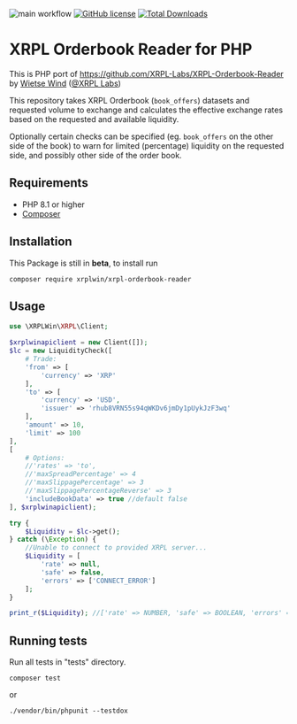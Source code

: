 ![main workflow](https://github.com/XRPLWin/XRPL-Orderbook-Reader/actions/workflows/main.yml/badge.svg)
[![GitHub license](https://img.shields.io/github/license/XRPLWin/XRPL-Orderbook-Reader)](https://github.com/XRPLWin/XRPL-Orderbook-Reader/blob/main/LICENSE)
[![Total Downloads](https://img.shields.io/packagist/dt/xrplwin/xrpl-orderbook-reader.svg?style=flat)](https://packagist.org/packages/xrplwin/xrpl-orderbook-reader)

# XRPL Orderbook Reader for PHP

This is PHP port of https://github.com/XRPL-Labs/XRPL-Orderbook-Reader by [Wietse Wind](https://github.com/WietseWind) ([@XRPL Labs](https://github.com/XRPL-Labs))

This repository takes XRPL Orderbook (`book_offers`) datasets and requested volume to
exchange and calculates the effective exchange rates based on the requested and available liquidity.

Optionally certain checks can be specified (eg. `book_offers` on the other side of the book)
to warn for limited (percentage) liquidity on the requested side, and possibly other side
of the order book.

## Requirements
- PHP 8.1 or higher
- [Composer](https://getcomposer.org/)

## Installation
This Package is still in **beta**, to install run

```
composer require xrplwin/xrpl-orderbook-reader
```

## Usage
```PHP
use \XRPLWin\XRPL\Client;

$xrplwinapiclient = new Client([]);
$lc = new LiquidityCheck([
    # Trade:
    'from' => [
        'currency' => 'XRP'
    ],
    'to' => [
        'currency' => 'USD',
        'issuer' => 'rhub8VRN55s94qWKDv6jmDy1pUykJzF3wq'
    ],
    'amount' => 10,
    'limit' => 100
],
[
    # Options:
    //'rates' => 'to',
    //'maxSpreadPercentage' => 4
    //'maxSlippagePercentage' => 3
    //'maxSlippagePercentageReverse' => 3
    'includeBookData' => true //default false
], $xrplwinapiclient);

try {
    $Liquidity = $lc->get();
} catch (\Exception) {
    //Unable to connect to provided XRPL server...
    $Liquidity = [
        'rate' => null,
        'safe' => false,
        'errors' => ['CONNECT_ERROR']
    ];
}

print_r($Liquidity); //['rate' => NUMBER, 'safe' => BOOLEAN, 'errors' => ARRAY]
```
## Running tests
Run all tests in "tests" directory.
```
composer test
```
or
```
./vendor/bin/phpunit --testdox
```

